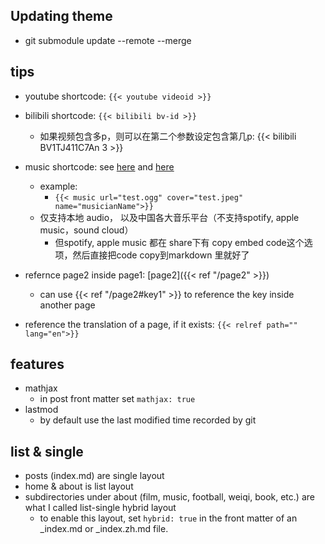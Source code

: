 ## Updating theme
- git submodule update --remote --merge

## tips 
- youtube shortcode: `{{< youtube videoid >}}`
- bilibili shortcode: `{{< bilibili bv-id >}}`
    - 如果视频包含多p，则可以在第二个参数设定包含第几p: {{< bilibili BV1TJ411C7An 3 >}}
- music shortcode: see [here](https://hugoloveit.com/zh-cn/theme-documentation-music-shortcode/) and [here](https://github.com/metowolf/MetingJS)
    - example:
        - `{{< music url="test.ogg" cover="test.jpeg" name="musicianName">}}`
    - 仅支持本地 audio， 以及中国各大音乐平台（不支持spotify, apple music，sound cloud）
        - 但spotify, apple music 都在 share下有 copy embed code这个选项，然后直接把code copy到markdown 里就好了

- refernce page2 inside page1: [page2]({{< ref "/page2" >}})
    - can use {{< ref "/page2#key1" >}} to reference the key inside another page

- reference the translation of a page, if it exists: `{{< relref path="" lang="en">}}`

## features 
- mathjax 
    - in post front matter set `mathjax: true`
- lastmod
    - by default use the last modified time recorded by git 

## list & single 
- posts (index.md) are single layout 
- home & about is list layout 
- subdirectories under about (film, music, football, weiqi, book, etc.) are what I called list-single hybrid layout 
    - to enable this layout, set `hybrid: true` in the front matter of an _index.md or _index.zh.md file.